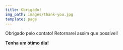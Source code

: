 ```yaml
---
title: Obrigado!
img_path: images/thank-you.jpg
template: page
---
```


Obrigado pelo contato!
Retornarei assim que possível!

**Tenha um ótimo dia!**
